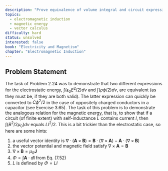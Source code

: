 ```yaml
---
description: "Prove equivalence of volume integral and circuit expressions for magnetic energy"
topics:
  - electromagnetic induction
  - magnetic energy
  - vector calculus
difficulty: hard
status: unsolved
interested: false
book: "Electricity and Magnetism"
chapter: "Electromagnetic Induction"
---
```


## Problem Statement
The task of Problem 2.24 was to demonstrate that two different expressions for the electrostatic energy, $\int (\epsilon_0E^2/2) dv$ and $\int (\rho\phi/2) dv$, are equivalent (as they must be, if they are both valid). The latter expression can quickly be converted to $C\phi^2/2$ in the case of oppositely charged conductors in a capacitor (see Exercise 3.65). The task of this problem is to demonstrate the analogous relation for the magnetic energy, that is, to show that if a circuit (of finite extent) with self-inductance $L$ contains current $I$, then $\int (B^2/2\mu_0) dv$ equals $LI^2/2$. This is a bit trickier than the electrostatic case, so here are some hints: 
1. a useful vector identity is $\nabla \cdot (\mathbf{A} \times \mathbf{B}) = \mathbf{B} \cdot (\nabla \times \mathbf{A}) - \mathbf{A} \cdot (\nabla \times \mathbf{B})$
2. the vector potential and magnetic field satisfy $\nabla \times \mathbf{A} = \mathbf{B}$
3. $\nabla \times \mathbf{B} = \mu_0\mathbf{J}$
4. $\Phi = \int \mathbf{A} \cdot d\mathbf{l}$ from Eq. (7.52)
5. $L$ is defined by $\Phi = LI$